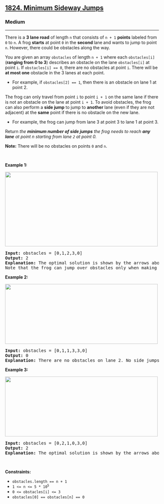 <h2><a href="https://leetcode.com/problems/minimum-sideway-jumps/">1824. Minimum Sideway Jumps</a></h2><h3>Medium</h3><hr><div style="user-select: auto;"><p style="user-select: auto;">There is a <strong style="user-select: auto;">3 lane road</strong> of length <code style="user-select: auto;">n</code> that consists of <code style="user-select: auto;">n + 1</code> <strong style="user-select: auto;">points</strong> labeled from <code style="user-select: auto;">0</code> to <code style="user-select: auto;">n</code>. A frog <strong style="user-select: auto;">starts</strong> at point <code style="user-select: auto;">0</code> in the <strong style="user-select: auto;">second </strong>lane<strong style="user-select: auto;"> </strong>and wants to jump to point <code style="user-select: auto;">n</code>. However, there could be obstacles along the way.</p>

<p style="user-select: auto;">You are given an array <code style="user-select: auto;">obstacles</code> of length <code style="user-select: auto;">n + 1</code> where each <code style="user-select: auto;">obstacles[i]</code> (<strong style="user-select: auto;">ranging from 0 to 3</strong>) describes an obstacle on the lane <code style="user-select: auto;">obstacles[i]</code> at point <code style="user-select: auto;">i</code>. If <code style="user-select: auto;">obstacles[i] == 0</code>, there are no obstacles at point <code style="user-select: auto;">i</code>. There will be <strong style="user-select: auto;">at most one</strong> obstacle in the 3 lanes at each point.</p>

<ul style="user-select: auto;">
	<li style="user-select: auto;">For example, if <code style="user-select: auto;">obstacles[2] == 1</code>, then there is an obstacle on lane 1 at point 2.</li>
</ul>

<p style="user-select: auto;">The frog can only travel from point <code style="user-select: auto;">i</code> to point <code style="user-select: auto;">i + 1</code> on the same lane if there is not an obstacle on the lane at point <code style="user-select: auto;">i + 1</code>. To avoid obstacles, the frog can also perform a <strong style="user-select: auto;">side jump</strong> to jump to <strong style="user-select: auto;">another</strong> lane (even if they are not adjacent) at the <strong style="user-select: auto;">same</strong> point if there is no obstacle on the new lane.</p>

<ul style="user-select: auto;">
	<li style="user-select: auto;">For example, the frog can jump from lane 3 at point 3 to lane 1 at point 3.</li>
</ul>

<p style="user-select: auto;">Return<em style="user-select: auto;"> the <strong style="user-select: auto;">minimum number of side jumps</strong> the frog needs to reach <strong style="user-select: auto;">any lane</strong> at point n starting from lane <code style="user-select: auto;">2</code> at point 0.</em></p>

<p style="user-select: auto;"><strong style="user-select: auto;">Note:</strong> There will be no obstacles on points <code style="user-select: auto;">0</code> and <code style="user-select: auto;">n</code>.</p>

<p style="user-select: auto;">&nbsp;</p>
<p style="user-select: auto;"><strong style="user-select: auto;">Example 1:</strong></p>
<img alt="" src="https://assets.leetcode.com/uploads/2021/03/25/ic234-q3-ex1.png" style="width: 500px; height: 244px; user-select: auto;">
<pre style="user-select: auto;"><strong style="user-select: auto;">Input:</strong> obstacles = [0,1,2,3,0]
<strong style="user-select: auto;">Output:</strong> 2 
<strong style="user-select: auto;">Explanation:</strong> The optimal solution is shown by the arrows above. There are 2 side jumps (red arrows).
Note that the frog can jump over obstacles only when making side jumps (as shown at point 2).
</pre>

<p style="user-select: auto;"><strong style="user-select: auto;">Example 2:</strong></p>
<img alt="" src="https://assets.leetcode.com/uploads/2021/03/25/ic234-q3-ex2.png" style="width: 500px; height: 196px; user-select: auto;">
<pre style="user-select: auto;"><strong style="user-select: auto;">Input:</strong> obstacles = [0,1,1,3,3,0]
<strong style="user-select: auto;">Output:</strong> 0
<strong style="user-select: auto;">Explanation:</strong> There are no obstacles on lane 2. No side jumps are required.
</pre>

<p style="user-select: auto;"><strong style="user-select: auto;">Example 3:</strong></p>
<img alt="" src="https://assets.leetcode.com/uploads/2021/03/25/ic234-q3-ex3.png" style="width: 500px; height: 196px; user-select: auto;">
<pre style="user-select: auto;"><strong style="user-select: auto;">Input:</strong> obstacles = [0,2,1,0,3,0]
<strong style="user-select: auto;">Output:</strong> 2
<strong style="user-select: auto;">Explanation:</strong> The optimal solution is shown by the arrows above. There are 2 side jumps.
</pre>

<p style="user-select: auto;">&nbsp;</p>
<p style="user-select: auto;"><strong style="user-select: auto;">Constraints:</strong></p>

<ul style="user-select: auto;">
	<li style="user-select: auto;"><code style="user-select: auto;">obstacles.length == n + 1</code></li>
	<li style="user-select: auto;"><code style="user-select: auto;">1 &lt;= n &lt;= 5 * 10<sup style="user-select: auto;">5</sup></code></li>
	<li style="user-select: auto;"><code style="user-select: auto;">0 &lt;= obstacles[i] &lt;= 3</code></li>
	<li style="user-select: auto;"><code style="user-select: auto;">obstacles[0] == obstacles[n] == 0</code></li>
</ul>
</div>